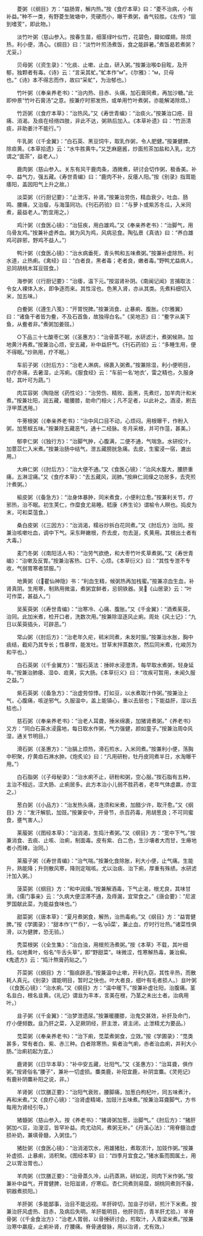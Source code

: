 <!-- { "loadSidebar": true } -->
　　菱粥（《纲目》方：“益肠胃，解内热。”按《食疗本草》曰：“菱不治病，小有补益。”种不一类，有野菱生陂塘中，壳硬而小，曝干煮粥，香气较胜。《左传》“屈到嗜芰”，即此物。）

　　淡竹叶粥（慈山参入。按春生苗，细茎绿叶似竹，花碧色，瓣如蝶翅。除烦热，利小便，清心。《纲目》曰：“淡竹叶煎汤煮饭，食之能辟暑。”煮饭曷若煮粥？尤妥。）

　　贝母粥（《资生录》：“化痰、止嗽、止血，研入粥。”按兼治喉Φ目眩，及开郁，独颗者有毒。《诗》云：“言采其虻。”虻本作“м”。《尔雅》：“м，贝母也。”《诗》本不得志而作，故曰“采虻”，为治郁也。）

　　竹叶粥（《奉亲养老书》：“治内热、目赤、头痛，加石膏同煮，再加沙糖。”此即仲景“竹叶石膏汤”之意。按兼疗时邪发热，或单用竹叶煮粥，亦能解渴除烦。）

　　竹沥粥（《食疗本草》：“治热风。”又《寿世青编》：“治痰火。”按兼治口疮、目痛、消渴。及痰在经络四肢，非此不达，粥熟后加入。《本草补遗》曰：“竹沥清痰，非助姜汁不能行。”）

　　牛乳粥（《千金翼》：“白石英、黑豆饲牛，取乳作粥，令人肥健。”按兼健脾、除疸黄。《本草拾遗》云：“水牛胜黄牛。”又芝麻磨酱，炒面煎茶加盐和入乳，北方谓之“面茶”，益老人。）

　　鹿肉粥（慈山参入。关东有风干鹿肉条，酒微煮，研讨会切作粥，极香美。补中、益气力，强五藏。《寿世青编》曰：“鹿肉不补，反痿人阳。”按《别录》指茸能痿阳，盖因阳气上升之故。）

　　淡菜粥（《行厨记要》：“止泄泻，补肾。”按兼治劳伤，精血衰少，吐血、肠鸣、腰痛，又治瘿，与海藻同功。《刊石药验》曰：“与萝卜或紫苏冬瓜，入米同煮，最益老人。”酌宜用之。）

　　鸡汁粥（《食医心镜》：“治狂疾，用白雄鸡。”又《奉亲养老书》：“治脚气，用乌骨友鸡。”按兼补虚养血。巽为风为鸡，风病忌食。陶弘景《真诰》曰：“养白雄鸡可辟邪，野鸡不益人。”）

　　鸭汁粥（《食医心镜》：“治水病垂死，青头鸭和五味煮粥。”按兼补虚除热，利水道，止热痢。《禽经》曰：“白者良，黑者毒；老者良，嫩者毒。”野鸭尤益病人，忌同胡桃木耳豆豉食。）

　　海参粥（《行厨记要》：“治痿，温下元。”按滋肾补阴。《南闽记闻》言捕取法：令女人裸体入水，即争逐而来。其性淫也。色黑入肾，亦从其类。先煮料细切入米，加五味。）

　　白鲞粥（《遵生八笺》：“开胃悦脾。”按兼消食、止暴痢、腹胀。《尔雅翼》曰：“诸鱼干者皆为鲞，不及石首鱼，故独得白名。”《吴地志》曰：“鲞字从美下鱼，从鲞者非。”煮粥加姜豉。）

　　○下品三十七酸枣仁粥（《圣惠方》：“治骨蒸不眠，水研滤汁，煮粥候熟，加地黄汁再煮。”按兼治心烦，安五藏，补中益肝气。《刊石药验》云：“多睡生用，便不得眠。”炒熟用，疗不眠。）

　　车前子粥（《肘后方》：“治老人淋病，绵裹入粥煮。”按兼除湿，利小便明目，亦疗赤痛，去暑湿，止泻痢。《服食经》云：“车前一名‘地衣’，雷之精也，久服身轻，其叶可为蔬。”）

　　肉苁容粥（陶隐居《药性论》：“治劳伤、精败、面黑，先煮烂，加羊肉汁和米煮。”按兼壮阳，润五藏，暖腰膝，助命门相火；凡不足者，以此补之。酒浸，刷去浮甲蒸透用。）

　　牛蒡根粥（《奉亲养老书》：“治中风口目不动，心烦闷。用根曝干，作粉入粥，加葱椒五味。”按兼除五藏恶气，通十二经脉。冬月采根，并可作菹，甚美。）

　　郁李仁粥（《独行方》：“治脚气肿，心腹满，二便不通，气喘急。水研绞汁，加薏苡仁入米煮。”按兼治肠中结气，泄五藏膀胱急痛。去皮，生蜜浸一宿，漉出用。）

　　大麻仁粥（《肘后方》：“治大便不通。”又《食医心镜》：“治风水腹大，腰脐重痛，五淋涩痛。”又《食疗本草》：“去五藏风，润肺。”按麻仁润燥之功居多，去壳煎汁煮粥。）

　　榆皮粥（《备急方》：“治身体暴肿，同米煮食，小便利立愈。”按兼利关节，疗邪热，治不眠。初生荚仁，作糜食尤易睡。嵇康《养生论》谓榆令人暝也。捣皮为末，可和菜菹食。）

　　桑白皮粥（《三因方》：“治消渴，糯谷炒拆白花同煮。”又《肘后方》治同。按兼治咳嗽吐血，调中下气。采东畔嫩根，乔去皮，勿去涎，炙黄用。其根出土者有大毒。）

　　麦门冬粥（《南阳活人书》：“治劳气欲绝，和大枣竹叶炙草煮粥。”又《寿世青编》：“治嗽及反胃。”按兼治客热、口干、心烦。《本草衍义》曰：“其性专泄不专收，气弱胃寒者禁服。”）

　　地黄粥（《瞿仙神隐》书：“利血生精，候粥热再加栈蜜。”按兼凉血生血，补肾真阴。生用寒，制熟用微温，煮粥宜鲜者，忌铜铁器。吴《山居录》云：“叶可作菜，甚益人。”）

　　吴茱萸粥（《寿世青编》：“治寒冷、心痛、腹胀。”又《千金翼》：“酒煮茱萸，治同。此加米煮，检开口者，洗数次用。”按兼除湿逐风止痢。周处《风土记》：“九日以茱萸插头，可辟恶。”）

　　常山粥（《肘后方》：“治老年久疟，秫米同煮，未发时服。”按兼治水胀，胸中痰结，截疟乃其专长；性暴悍，能发吐。甘草末拌蒸数次，然后同米煮，化峻厉为和平也。）

　　白石英粥（《千金翼方》：“服石英法：捶碎水浸澄清，每早取水煮粥，轻身延年。”按兼治肺痿、湿Φ、疸黄，实大肠。《本草衍义》曰：“攻疾可暂用，未闻久服之益。”）

　　紫石英粥（《备急方》：“治虚劳惊悸。打如豆，以水煮取汁作粥。”按兼治上气，心腹痛，咳逆邪气。久服温中，盖上能镇心，重以去层也；下能益肝，湿以去枯也。）

　　慈石粥（《奉亲养老书》：“治老人耳聋，捶米绵裹，加猪肾煮粥。”《养老书》又方：“同白石英水浸露地，每日取水作粥，气力强健，颜如童子。”按兼治周Φ风湿，通关节明目。）

　　滑石粥（《圣惠方》：“治膈上烦热，滑石煎水，入米同煮。”按兼利小便，荡胸中积聚，疗黄疸石淋水肿。《炮炙论》曰：“凡用研粉，牡丹皮同煮半日，水淘曝干用。”）

　　白石脂粥（《子母秘录》：“治水痢不止，研粉和粥，空心服。”按石脂有五种，主治不相远，涩大肠、止痢居多。此方本治小儿弱不胜药者，老年气体虚羸，亦宜之。）

　　葱白粥（《小品方》：“治发热头痛，连须和米煮，加醋少许，取汗愈。”又《纲目》方：“发汗解肌，加豉。”按兼安中，开骨节，杀百药毒，用胡葱良；不可同蜜食，壅气害人。）

　　莱菔粥（《图经本草》：“治消渴，生捣汁煮粥。”又《纲目》方：“宽中下气。”按兼消食、去痰、止咳、治痢，制面毒。皮有紫、白二色，生沙壤者大而甘，生瘠地者小而辣，治同。）

　　莱菔子粥（《寿世青编》：“治气喘。”按兼化食除胀，利大小便，止气痛。生能升，熟能降；升则散风寒，降则定喘咳。尤以治痰、治下痢，厚重有殊绩。水研滤汁加入粥。）

　　菠菜粥（《纲目》方：“和中润燥。”按兼解酒毒，下气止渴，根尤良，其味甘滑。《儒门事亲》云：“久病大便涩滞不通，及痔漏，宜常食之。”《唐会要》：“尼波罗国献此菜，为能益食味也。”）

　　甜菜粥（《唐本草》：“夏月煮粥食，解热，治热毒痢。”又《纲目》方：“益胃健脾。”按《学圃录》：“甜本作‘{艹忝}’，一名‘菜’，兼止血，疗时行壮热。”诸菜性俱滑，以为健脾，恐无验。）

　　秃菜根粥（《全生集》：“治白浊，用根煎汤煮粥。”按《本草》不载，其叶细绉，似地黄叶，俗名“牛舌头草”，即“野甜菜”。味微涩，性寒解热毒，兼治癣。《鬼遗方》云：“捣汁熬膏药贴之。”）

　　芥菜粥（《纲目》方：“豁痰辟恶。”按兼温中止嗽，开利九窃，其性辛热，而散耗人真元。《别录》谓能明目，暂时之快也。叶大者良，细叶有毛者损人。）韭叶粥（《食医心镜》：“治水痢。”又《纲目》方：“温中暖下。”按兼补虚壮阳，治腹痛。茎名韭白，根名韭黄。《礼记》谓韭为丰本，言美在根，乃茎之未出土者。治病用叶。）

　　韭子粥（《千金翼》：“治梦泄遗尿。”按兼暖腰膝，治鬼交甚效，补肝及命门，疗小便频数。韭乃肝之菜，入足厥阴经，肝主泄，肾主闭，止泄精尤为要品。）

　　苋菜粥（《奉亲养老书》：“治下痢，苋菜煮粥食，立效。”按《学圃录》：“苋类甚多，常有者白、紫、赤三种。白者除寒热，紫者治气痢，赤者治血痢，并利大小肠。”治痢初起为宜。）

　　鹿肾粥（《日华本草》：“补中安五藏，壮阳气。”又《圣惠方》：“治耳聋，俱作粥。”按肾俗名“腰子”，兼补一切虚损。麋类鹿，补阳宜鹿，补阴宜麋。《灵苑记》有鹿补阴麋补阳之说，非。）

　　羊肾粥（《饮膳正要》：“治阳气衰败，腰脚痛，加葱白枸杞叶，同五味煮汁，再和米煮。”又《良疗心镜》：“治肾虚精竭，加豉汁五味煮。”按兼治耳聋脚气，方书每用为肾经引导。）

　　猪髓粥（慈山参入。按《养老书》：“猪肾粥加葱，治脚气。”《肘后方》：“猪肝粥加べ豆，治溲涩，皆罕补益。肉尤动风，煮粥无补。”《丹溪心法》：“用脊髓治虚损补奶，兼填骨髓，入粥佳。”）

　　猪肚粥（《食医心镜》：“治消渴饮水，用雄猪肚，煮取浓汁，加豉作粥。”按兼补虚损、止暴痢，消积聚。《图经本草》曰：“四季月宜食之。”猪水畜而囿属土，用之以胃治胃也。）

　　羊肉粥（《饮膳正要》：“治骨蒸久冷，山药蒸熟，研如泥，同肉下米作粥。”按兼补中益气，开胃健脾，壮阳滋肾，疗寒疝。杏仁同煮则易糜，胡桃同煮则不臊，铜器煮损阳。）

　　羊肝粥（多能鄙事，治目不能远视。羊肝碎切，加韭子炒研，煎汁下米煮。按兼治肝风虚热、目赤，及病后失明。羊肝能明目，他肝则否，青羊肝尤验。）羊脊骨粥（《千金食治方》：“治老人胃弱，以骨捶研讨会，煎取汁，入青梁米煮。”按兼治寒中羸瘦，止痢补肾，疗腰痛。脊骨通督脉，用以治肾，尤有效。）

